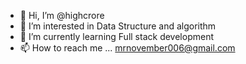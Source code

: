 - 👋 Hi, I’m @highcrore
- 👀 I’m interested in Data Structure and algorithm 
- 🌱 I’m currently learning Full stack development 
- 📫 How to reach me ... mrnovember006@gmail.com

<!---
highcrore/highcrore is a ✨ special ✨ repository because its `README.md` (this file) appears on your GitHub profile.
You can click the Preview link to take a look at your changes.
--->
